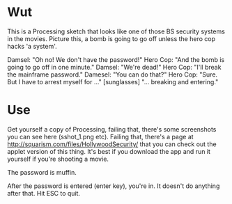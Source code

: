 Wut
=====
This is a Processing sketch that looks like one of those BS security systems in the movies.  Picture this, a bomb is going to go off unless the hero cop hacks 'a system'.

Damsel: 	"Oh no!  We don't have the password!"
Hero Cop:	"And the bomb is going to go off in one minute."
Damsel: 	"We're dead!"
Hero Cop:	"I'll break the mainframe password."
Damesel:	"You can do that?"
Hero Cop:	"Sure.  But I have to arrest myself for ..."
			[sunglasses]
			"... breaking and entering."

Use
=====
Get yourself a copy of Processing, failing that, there's some screenshots you can see here (sshot_1.png etc).  Failing that, there's a page at http://squarism.com/files/HollywoodSecurity/ that you can check out the applet version of this thing.  It's best if you download the app and run it yourself if you're shooting a movie.

The password is muffin.

After the password is entered (enter key), you're in.  It doesn't do anything after that.  Hit ESC to quit.